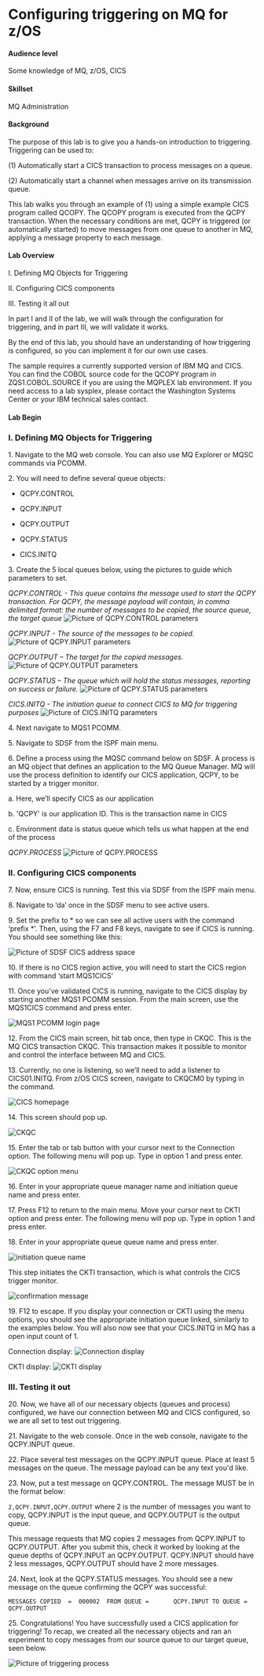 # Configuring triggering on MQ for z/OS
#### Audience level
Some knowledge of MQ, z/OS, CICS
#### Skillset
MQ Administration

#### Background

The purpose of this lab is to give you a hands-on introduction to triggering. Triggering can be used to:

(1) Automatically start a CICS transaction to process messages on a queue.

(2) Automatically start a channel when messages arrive on its transmission queue.

This lab walks you through an example of (1) using a simple example CICS program called QCOPY. The QCOPY program is executed from the QCPY transaction. When the necessary conditions are met, QCPY is triggered (or automatically started) to move messages from one queue to another in MQ, applying a message property to each message. 

#### Lab Overview

I. Defining MQ Objects for Triggering

II. Configuring CICS components

III. Testing it all out


In part I and II of the lab, we will walk through the configuration for triggering, and in part III, we will validate it works. 

By the end of this lab, you should have an understanding of how triggering is configured, so you can implement it for our own use cases.

The sample requires a currently supported version of IBM MQ and CICS. You can find the COBOL source code for the QCOPY program in ZQS1.COBOL.SOURCE if you are using the MQPLEX lab environment. If you need access to a lab sysplex, please contact the Washington Systems Center or your IBM technical sales contact.

#### Lab Begin

### I. Defining MQ Objects for Triggering

1\.	Navigate to the MQ web console. You can also use MQ Explorer or MQSC commands via PCOMM.

2\.	You will need to define several queue objects:

- QCPY.CONTROL

- QCPY.INPUT

- QCPY.OUTPUT

- QCPY.STATUS

- CICS.INITQ

3\.	Create the 5 local queues below, using the pictures to guide which parameters to set.

*QCPY.CONTROL - This queue contains the message used to start the QCPY transaction. For QCPY, the message payload will contain, in comma delimited format: the number of messages to be copied, the source queue, the target queue*
![Picture of QCPY.CONTROL parameters](TRIG1.png)
 
*QCPY.INPUT - The source of the messages to be copied.*
![Picture of QCPY.INPUT parameters](TRIG2.png)

*QCPY.OUTPUT – The target for the copied messages.*	
![Picture of QCPY.OUTPUT parameters](TRIG2.png)

*QCPY.STATUS – The queue which will hold the status messages, reporting on success or failure.*
![Picture of QCPY.STATUS parameters](TRIG2.png)

*CICS.INITQ - The initiation queue to connect CICS to MQ for triggering purposes*
![Picture of CICS.INITQ parameters](image-11.png)

4\. Next navigate to MQS1 PCOMM.

5\. Navigate to SDSF from the ISPF main menu.

6\. Define a process using the MQSC command below on SDSF. A process is an MQ object that defines an application to the MQ Queue Manager. MQ will use the process definition to identify our CICS application, QCPY, to be started by a trigger monitor.

a.	Here, we’ll specify CICS as our application

b.	'QCPY' is our application ID. This is the transaction name in CICS

c.	Environment data is status queue which tells us what happen at the end of the process 

*QCPY.PROCESS*
![Picture of QCPY.PROCESS](image-7.png)

### II. Configuring CICS components

7\.	Now, ensure CICS is running. Test this via SDSF from the ISPF main menu.

8\.	Navigate to ‘da’ once in the SDSF menu to see active users.

9\.	Set the prefix to * so we can see all active users with the command ‘prefix *’. Then, using the F7 and F8 keys, navigate to see if CICS is running. You should see something like this:

![Picture of SDSF CICS address space](image-12.png)

10\.	If there is no CICS region active, you will need to start the CICS region with command ‘start MQS1CICS’

11\.	Once you've validated CICS is running, navigate to the CICS display by starting another MQS1 PCOMM session. From the main screen, use the MQS1CICS command and press enter.

![MQS1 PCOMM login page](image-8.png)

12\.	From the CICS main screen, hit tab once, then type in CKQC. This is the MQ CICS transaction CKQC. This transaction makes it possible to monitor and control the interface between MQ and CICS.

13\.	Currently, no one is listening, so we’ll need to add a listener to CICS01.INITQ. From z/OS CICS screen, navigate to CKQCM0 by typing in the command.

![CICS homepage](image-2.png)

14\.	This screen should pop up. 

![CKQC](image-3.png)

15\.	Enter the tab or tab button with your cursor next to the Connection option. The following menu will pop up. Type in option 1 and press enter.

![CKQC option menu](image-4.png)

16\. Enter in your appropriate queue manager name and initiation queue name and press enter.

17\. Press F12 to return to the main menu. Move your cursor next to CKTI option and press enter. The following menu will pop up. Type in option 1 and press enter.

18\.	Enter in your appropriate queue queue name and press enter.

![initiation queue name](image-5.png)
    
This step initiates the CKTI transaction, which is what controls the CICS trigger monitor.

![confirmation message](image-6.png)

19\. F12 to escape. If you display your connection or CKTI using the menu options, you should see the appropriate initiation queue linked, similarly to the examples below. You will also now see that your CICS.INITQ in MQ has a open input count of 1.

Connection display:
![Connection display](image-10.png)

CKTI display:
![CKTI display](image-9.png)

### III. Testing it out

20\.	Now, we have all of our necessary objects (queues and process) configured, we have our connection between MQ and CICS configured, so we are all set to test out triggering. 

21\. Navigate to the web console. Once in the web console, navigate to the QCPY.INPUT queue. 

22\. Place several test messages on the QCPY.INPUT queue. Place at least 5 messages on the queue. The message payload can be any text you'd like.

23\. Now, put a test message on QCPY.CONTROL. The message MUST be in the format below: 

`
2,QCPY.INPUT,QCPY.OUTPUT
`
where 2 is the number of messages you want to copy, QCPY.INPUT is the input queue, and QCPY.OUTPUT is the output queue.
 
This message requests that MQ copies 2 messages from QCPY.INPUT to QCPY.OUTPUT. After you submit this, check it worked by looking at the queue depths of QCPY.INPUT an QCPY.OUTPUT. QCPY.INPUT should have 2 less messages, QCPY.OUTPUT should have 2 more messages.

24\. Next, look at the QCPY.STATUS messages. You should see a new message on the queue confirming the QCPY was successful:

`
MESSAGES COPIED  =  000002 
FROM QUEUE =       QCPY.INPUT
TO QUEUE =         QCPY.OUTPUT
`

25\.	Congratulations! You have successfully used a CICS application for triggering! To recap, we created all the necessary objects and ran an experiment to copy messages from our source queue to our target queue, seen below.

![Picture of triggering process](assets/trigdiagram.png)
